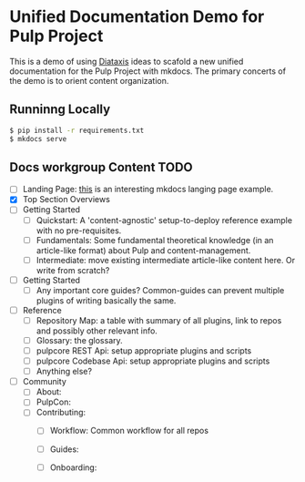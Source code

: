 # Unified Documentation Demo for Pulp Project

This is a demo of using [Diataxis](#) ideas to scafold a new unified documentation for the Pulp Project with mkdocs.
The primary concerts of the demo is to orient content organization.

## Runninng Locally

```bash
$ pip install -r requirements.txt
$ mkdocs serve
```

## Docs workgroup Content TODO

- [ ] Landing Page: [this](https://aws.github.io/copilot-cli/) is an interesting mkdocs langing page example.
- [x] Top Section Overviews
- [ ] Getting Started
    - [ ] Quickstart: A 'content-agnostic' setup-to-deploy reference example with no pre-requisites.
    - [ ] Fundamentals: Some fundamental theoretical knowledge (in an article-like format) about Pulp and content-management.
    - [ ] Intermediate: move existing intermediate article-like content here. Or write from scratch?
- [ ] Getting Started
    - [ ] Any important core guides? Common-guides can prevent multiple plugins of writing basically the same.
- [ ] Reference
    - [ ] Repository Map: a table with summary of all plugins, link to repos and possibly other relevant info.
    - [ ] Glossary: the glossary.
    - [ ] pulpcore REST Api: setup appropriate plugins and scripts
    - [ ] pulpcore Codebase Api: setup appropriate plugins and scripts
    - [ ] Anything else?
- [ ] Community
    - [ ] About:
    - [ ] PulpCon:
    - [ ] Contributing:
        - [ ] Workflow: Common workflow for all repos
        - [ ] Guides:
        - [ ] Onboarding:

